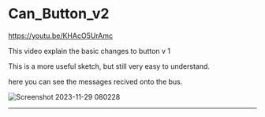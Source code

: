 # Can_Button_v2

https://youtu.be/KHAcO5UrAmc

This video explain the basic changes to button v 1

This is a more useful sketch, but still very easy to understand.

here you can see the messages recived onto the bus.

![Screenshot 2023-11-29 080228](https://github.com/johnmholmes/YouTube-Can-Arduino-Nano/assets/60571002/b5f4a5b8-4aae-4bd9-b805-1b2862eb96a6)

----


   
